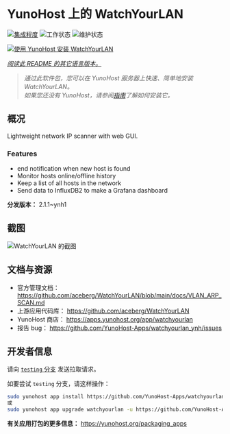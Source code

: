 <!--
注意：此 README 由 <https://github.com/YunoHost/apps/tree/master/tools/readme_generator> 自动生成
请勿手动编辑。
-->

# YunoHost 上的 WatchYourLAN

[![集成程度](https://apps.yunohost.org/badge/integration/watchyourlan)](https://ci-apps.yunohost.org/ci/apps/watchyourlan/)
![工作状态](https://apps.yunohost.org/badge/state/watchyourlan)
![维护状态](https://apps.yunohost.org/badge/maintained/watchyourlan)

[![使用 YunoHost 安装 WatchYourLAN](https://install-app.yunohost.org/install-with-yunohost.svg)](https://install-app.yunohost.org/?app=watchyourlan)

*[阅读此 README 的其它语言版本。](./ALL_README.md)*

> *通过此软件包，您可以在 YunoHost 服务器上快速、简单地安装 WatchYourLAN。*  
> *如果您还没有 YunoHost，请参阅[指南](https://yunohost.org/install)了解如何安装它。*

## 概况

Lightweight network IP scanner with web GUI.

### Features

- end notification when new host is found
- Monitor hosts online/offline history
- Keep a list of all hosts in the network
- Send data to InfluxDB2 to make a Grafana dashboard


**分发版本：** 2.1.1~ynh1

## 截图

![WatchYourLAN 的截图](./doc/screenshots/Screenshot.png)

## 文档与资源

- 官方管理文档： <https://github.com/aceberg/WatchYourLAN/blob/main/docs/VLAN_ARP_SCAN.md>
- 上游应用代码库： <https://github.com/aceberg/WatchYourLAN>
- YunoHost 商店： <https://apps.yunohost.org/app/watchyourlan>
- 报告 bug： <https://github.com/YunoHost-Apps/watchyourlan_ynh/issues>

## 开发者信息

请向 [`testing` 分支](https://github.com/YunoHost-Apps/watchyourlan_ynh/tree/testing) 发送拉取请求。

如要尝试 `testing` 分支，请这样操作：

```bash
sudo yunohost app install https://github.com/YunoHost-Apps/watchyourlan_ynh/tree/testing --debug
或
sudo yunohost app upgrade watchyourlan -u https://github.com/YunoHost-Apps/watchyourlan_ynh/tree/testing --debug
```

**有关应用打包的更多信息：** <https://yunohost.org/packaging_apps>
